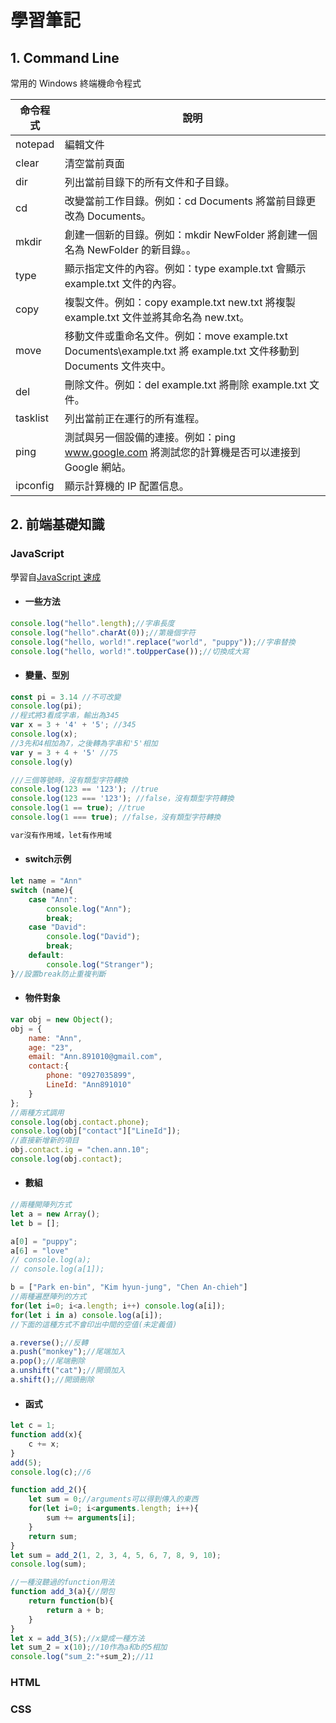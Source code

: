 # 學習筆記
## 1. Command Line
常用的 Windows 終端機命令程式

| 命令程式   |    說明  | 
| -------- | -------- |
|notepad|編輯文件|
|clear|清空當前頁面|
| dir    | 	列出當前目錄下的所有文件和子目錄。    | 
| cd    | 	改變當前工作目錄。例如：cd Documents 將當前目錄更改為 Documents。    | 
| mkdir    | 	創建一個新的目錄。例如：mkdir NewFolder 將創建一個名為 NewFolder 的新目錄。。    | 
| type    | 	顯示指定文件的內容。例如：type example.txt 會顯示 example.txt 文件的內容。    | 
| copy   | 	複製文件。例如：copy example.txt new.txt 將複製 example.txt 文件並將其命名為 new.txt。    | 
| move    | 	移動文件或重命名文件。例如：move example.txt Documents\example.txt 將 example.txt 文件移動到 Documents 文件夾中。    | 
| del   | 	刪除文件。例如：del example.txt 將刪除 example.txt 文件。    | 
| tasklist   | 	列出當前正在運行的所有進程。   | 
|ping|測試與另一個設備的連接。例如：ping www.google.com 將測試您的計算機是否可以連接到 Google 網站。|
|ipconfig|顯示計算機的 IP 配置信息。|

## 2. 前端基礎知識

### JavaScript
學習自[JavaScript 速成](https://www.youtube.com/watch?v=hWmri8PbZUc)
* #### 一些方法
```javascript
console.log("hello".length);//字串長度
console.log("hello".charAt(0));//第幾個字符
console.log("hello, world!".replace("world", "puppy"));//字串替換
console.log("hello, world!".toUpperCase());//切換成大寫
```
* #### 變量、型別
```javascript
const pi = 3.14 //不可改變
console.log(pi);
//程式將3看成字串，輸出為345
var x = 3 + '4' + '5'; //345
console.log(x);
//3先和4相加為7，之後轉為字串和'5'相加
var y = 3 + 4 + '5' //75
console.log(y)

///三個等號時，沒有類型字符轉換
console.log(123 == '123'); //true
console.log(123 === '123'); //false，沒有類型字符轉換
console.log(1 == true); //true
console.log(1 === true); //false，沒有類型字符轉換

var沒有作用域，let有作用域
```
* #### switch示例
```javascript
let name = "Ann"
switch (name){
    case "Ann":
        console.log("Ann");
        break;
    case "David":
        console.log("David");
        break;
    default:
        console.log("Stranger");
}//設置break防止重複判斷
```
* #### 物件對象
```javascript
var obj = new Object();
obj = {
    name: "Ann",
    age: "23",
    email: "Ann.891010@gmail.com",
    contact:{
        phone: "0927035899",
        LineId: "Ann891010"
    }
};
//兩種方式調用
console.log(obj.contact.phone);
console.log(obj["contact"]["LineId"]);
//直接新增新的項目
obj.contact.ig = "chen.ann.10";
console.log(obj.contact);
```

* #### 數組
```javascript
//兩種開陣列方式
let a = new Array();
let b = [];

a[0] = "puppy";
a[6] = "love"
// console.log(a);
// console.log(a[1]);

b = ["Park en-bin", "Kim hyun-jung", "Chen An-chieh"]
//兩種遍歷陣列的方式
for(let i=0; i<a.length; i++) console.log(a[i]);
for(let i in a) console.log(a[i]);
//下面的這種方式不會印出中間的空值(未定義值)

a.reverse();//反轉
a.push("monkey");//尾端加入
a.pop();//尾端刪除
a.unshift("cat");//開頭加入
a.shift();//開頭刪除
```

* #### 函式
```javascript
let c = 1;
function add(x){
    c += x;
}
add(5);
console.log(c);//6

function add_2(){
    let sum = 0;//arguments可以得到傳入的東西
    for(let i=0; i<arguments.length; i++){
        sum += arguments[i];
    }
    return sum;
}
let sum = add_2(1, 2, 3, 4, 5, 6, 7, 8, 9, 10);
console.log(sum);

//一種沒聽過的function用法
function add_3(a){//閉包
    return function(b){
        return a + b;
    }
}
let x = add_3(5);//x變成一種方法
let sum_2 = x(10);//10作為a和b的5相加
console.log("sum_2:"+sum_2);//11
```

### HTML

### CSS
